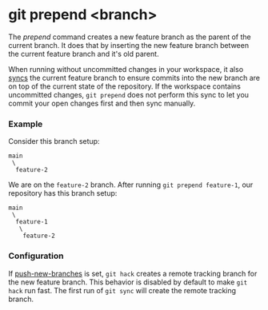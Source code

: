 # git prepend &lt;branch&gt;

The _prepend_ command creates a new feature branch as the parent of the current
branch. It does that by inserting the new feature branch between the current
feature branch and it's old parent.

When running without uncommitted changes in your workspace, it also
[syncs](sync.md) the current feature branch to ensure commits into the new
branch are on top of the current state of the repository. If the workspace
contains uncommitted changes, `git prepend` does not perform this sync to let
you commit your open changes first and then sync manually.

### Example

Consider this branch setup:

```
main
 \
  feature-2
```

We are on the `feature-2` branch. After running `git prepend feature-1`, our
repository has this branch setup:

```
main
 \
  feature-1
   \
    feature-2
```

### Configuration

If [push-new-branches](../preferences/push-new-branches.md) is set, `git hack`
creates a remote tracking branch for the new feature branch. This behavior is
disabled by default to make `git hack` run fast. The first run of `git sync`
will create the remote tracking branch.
